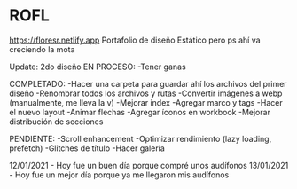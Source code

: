 # ROFL
https://floresr.netlify.app
Portafolio de diseño
Estático pero ps ahí va creciendo la mota

Update: 2do diseño
EN PROCESO:
-Tener ganas

COMPLETADO:
-Hacer una carpeta para guardar ahí los archivos del primer diseño
-Renombrar todos los archivos y rutas
-Convertir imágenes a webp (manualmente, me lleva la v)
-Mejorar index
-Agregar marco y tags
-Hacer el nuevo layout
-Animar flechas
-Agregar íconos en workbook
-Mejorar distribución de secciones

PENDIENTE:
-Scroll enhancement
-Optimizar rendimiento (lazy loading, prefetch)
-Glitches de título
-Hacer galería

12/01/2021 - Hoy fue un buen día porque compré unos audífonos
13/01/2021 - Hoy fue un mejor día porque ya me llegaron mis audífonos